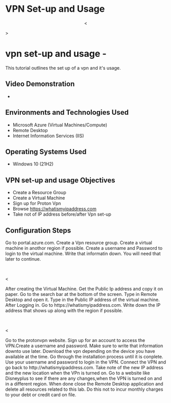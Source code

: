 # VPN Set-up and Usage
<p align="center">
<<blockquote class="imgur-embed-pub" lang="en" data-id="a/zUMRFuc" data-context="false" ><a href="//imgur.com/a/zUMRFuc"></a></blockquote><script async src="//s.imgur.com/min/embed.js" charset="utf-8"></script>>
</p>

<h1>vpn set-up and usage - </h1>
This tutorial outlines the set up of a vpn and it's usage.<br />


<h2>Video Demonstration</h2>

- 

<h2>Environments and Technologies Used</h2>

- Microsoft Azure (Virtual Machines/Compute)
- Remote Desktop
- Internet Information Services (IIS)

<h2>Operating Systems Used </h2>

- Windows 10</b> (21H2)

<h2>VPN set-up and usage Objectives</h2>

- Create a Resource Group
- Create a Virtual Machine
- Sign up for Proton Vpn
- Browse https://whatismyipaddress.com
- Take not of IP address before/after Vpn set-up

<h2>Configuration Steps</h2>

<p>
<!
<blockquote class="imgur-embed-pub" lang="en" data-id="a/d2ZJ7bt" data-context="false" ><a href="//imgur.com/a/d2ZJ7bt"></a></blockquote><script async src="//s.imgur.com/min/embed.js" charset="utf-8"></script>
</p>
<p><blockquote class="imgur-embed-pub" lang="en" data-id="a/YETMl2M" data-context="false" ><a href="//imgur.com/a/YETMl2M"></a></blockquote><script async src="//s.imgur.com/min/embed.js" charset="utf-8"></script>


Go to portal.azure.com. Create a Vpn resource group. Create a virtual machine in anothor region if possible. Create a username and Password to login to the virtual machine. Write that informatin down. You will need that later to continue.
</p>
<br />

<p>
<<blockquote class="imgur-embed-pub" lang="en" data-id="a/dG9GVDB" data-context="false" ><a href="//imgur.com/a/dG9GVDB"></a></blockquote><script async src="//s.imgur.com/min/embed.js" charset="utf-8"></script>
</p>
<p>
After creating the Virtual Machine. Get the Public Ip address and copy it on paper. Go to the search bar at the bottom of the screen. Type in Remote Desktop  and open it. Type in the Public IP address of the virtual machine. After Logging in. Go to https://whatismyipaddress.com. Write down the IP address that shows up along with the region if possible.
</p>
<br />

<p>
<<blockquote class="imgur-embed-pub" lang="en" data-id="a/0ziXhey" data-context="false" ><a href="//imgur.com/a/0ziXhey"></a></blockquote><script async src="//s.imgur.com/min/embed.js" charset="utf-8"></script>

  <blockquote class="imgur-embed-pub" lang="en" data-id="a/qXii1Og" data-context="false" ><a href="//imgur.com/a/qXii1Og"></a></blockquote><script async src="//s.imgur.com/min/embed.js" charset="utf-8"></script>
</p>
<p>
Go to the protonvpn website. Sign up for an account to access the VPN.Create a username and password. Make sure to write that information downto use later. Download the vpn depending on the device you have available at the time. Go through the installation process until it is conplete. Use your username and password to login in the VPN. Connect the VPN and go back to http://whatismyipaddress.com. Take note of the new IP address and the new location when the VPn is turned on. Go to a website like Disneyplus to see if there are any changes,when the VPN is turned on and in a different region. When done close the Remote Desktop application and delete all resources related to this lab. Do this not to incur monthly charges to your debt or credit card on file.
</p>
<br />
